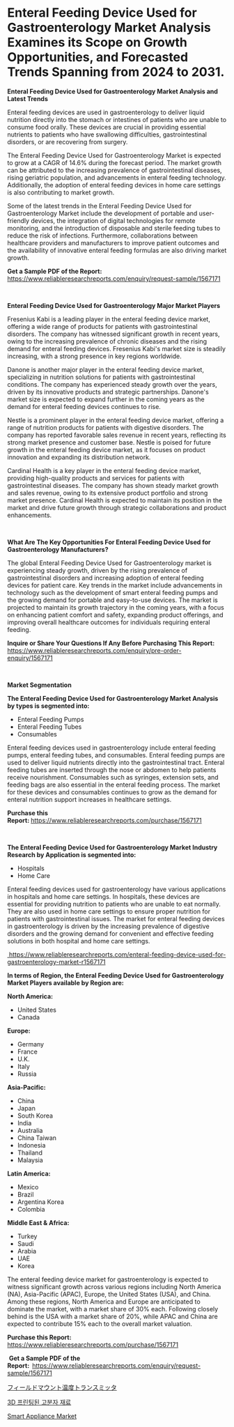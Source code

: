 <p><h1>Enteral Feeding Device Used for Gastroenterology Market Analysis Examines its Scope on Growth Opportunities, and Forecasted Trends Spanning from 2024 to 2031.</h1></p><p><strong>Enteral Feeding Device Used for Gastroenterology Market Analysis and Latest Trends</strong></p>
<p><p>Enteral feeding devices are used in gastroenterology to deliver liquid nutrition directly into the stomach or intestines of patients who are unable to consume food orally. These devices are crucial in providing essential nutrients to patients who have swallowing difficulties, gastrointestinal disorders, or are recovering from surgery.</p><p>The Enteral Feeding Device Used for Gastroenterology Market is expected to grow at a CAGR of 14.6% during the forecast period. The market growth can be attributed to the increasing prevalence of gastrointestinal diseases, rising geriatric population, and advancements in enteral feeding technology. Additionally, the adoption of enteral feeding devices in home care settings is also contributing to market growth.</p><p>Some of the latest trends in the Enteral Feeding Device Used for Gastroenterology Market include the development of portable and user-friendly devices, the integration of digital technologies for remote monitoring, and the introduction of disposable and sterile feeding tubes to reduce the risk of infections. Furthermore, collaborations between healthcare providers and manufacturers to improve patient outcomes and the availability of innovative enteral feeding formulas are also driving market growth.</p></p>
<p><strong>Get a Sample PDF of the Report:&nbsp;</strong> <a href="https://www.reliableresearchreports.com/enquiry/request-sample/1567171">https://www.reliableresearchreports.com/enquiry/request-sample/1567171</a></p>
<p>&nbsp;</p>
<p><strong>Enteral Feeding Device Used for Gastroenterology Major Market Players</strong></p>
<p><p>Fresenius Kabi is a leading player in the enteral feeding device market, offering a wide range of products for patients with gastrointestinal disorders. The company has witnessed significant growth in recent years, owing to the increasing prevalence of chronic diseases and the rising demand for enteral feeding devices. Fresenius Kabi's market size is steadily increasing, with a strong presence in key regions worldwide.</p><p>Danone is another major player in the enteral feeding device market, specializing in nutrition solutions for patients with gastrointestinal conditions. The company has experienced steady growth over the years, driven by its innovative products and strategic partnerships. Danone's market size is expected to expand further in the coming years as the demand for enteral feeding devices continues to rise.</p><p>Nestle is a prominent player in the enteral feeding device market, offering a range of nutrition products for patients with digestive disorders. The company has reported favorable sales revenue in recent years, reflecting its strong market presence and customer base. Nestle is poised for future growth in the enteral feeding device market, as it focuses on product innovation and expanding its distribution network.</p><p>Cardinal Health is a key player in the enteral feeding device market, providing high-quality products and services for patients with gastrointestinal diseases. The company has shown steady market growth and sales revenue, owing to its extensive product portfolio and strong market presence. Cardinal Health is expected to maintain its position in the market and drive future growth through strategic collaborations and product enhancements.</p></p>
<p>&nbsp;</p>
<p><strong>What Are The Key Opportunities For Enteral Feeding Device Used for Gastroenterology Manufacturers?</strong></p>
<p><p>The global Enteral Feeding Device Used for Gastroenterology market is experiencing steady growth, driven by the rising prevalence of gastrointestinal disorders and increasing adoption of enteral feeding devices for patient care. Key trends in the market include advancements in technology such as the development of smart enteral feeding pumps and the growing demand for portable and easy-to-use devices. The market is projected to maintain its growth trajectory in the coming years, with a focus on enhancing patient comfort and safety, expanding product offerings, and improving overall healthcare outcomes for individuals requiring enteral feeding.</p></p>
<p><strong>Inquire or Share Your Questions If Any Before Purchasing This Report:</strong> <a href="https://www.reliableresearchreports.com/enquiry/pre-order-enquiry/1567171">https://www.reliableresearchreports.com/enquiry/pre-order-enquiry/1567171</a></p>
<p>&nbsp;</p>
<p><strong>Market Segmentation</strong></p>
<p><strong>The Enteral Feeding Device Used for Gastroenterology Market Analysis by types is segmented into:</strong></p>
<p><ul><li>Enteral Feeding Pumps</li><li>Enteral Feeding Tubes</li><li>Consumables</li></ul></p>
<p><p>Enteral feeding devices used in gastroenterology include enteral feeding pumps, enteral feeding tubes, and consumables. Enteral feeding pumps are used to deliver liquid nutrients directly into the gastrointestinal tract. Enteral feeding tubes are inserted through the nose or abdomen to help patients receive nourishment. Consumables such as syringes, extension sets, and feeding bags are also essential in the enteral feeding process. The market for these devices and consumables continues to grow as the demand for enteral nutrition support increases in healthcare settings.</p></p>
<p><strong>Purchase this Report:&nbsp;</strong><a href="https://www.reliableresearchreports.com/purchase/1567171">https://www.reliableresearchreports.com/purchase/1567171</a></p>
<p>&nbsp;</p>
<p><strong>The Enteral Feeding Device Used for Gastroenterology Market Industry Research by Application is segmented into:</strong></p>
<p><ul><li>Hospitals</li><li>Home Care</li></ul></p>
<p><p>Enteral feeding devices used for gastroenterology have various applications in hospitals and home care settings. In hospitals, these devices are essential for providing nutrition to patients who are unable to eat normally. They are also used in home care settings to ensure proper nutrition for patients with gastrointestinal issues. The market for enteral feeding devices in gastroenterology is driven by the increasing prevalence of digestive disorders and the growing demand for convenient and effective feeding solutions in both hospital and home care settings.</p></p>
<p><a href="https://www.reliableresearchreports.com/enteral-feeding-device-used-for-gastroenterology-market-r1567171">&nbsp;https://www.reliableresearchreports.com/enteral-feeding-device-used-for-gastroenterology-market-r1567171</a></p>
<p><strong>In terms of Region, the Enteral Feeding Device Used for Gastroenterology Market Players available by Region are:</strong></p>
<p>
    <p> <strong> North America: </strong>
        <ul>
            <li>United States</li>
            <li>Canada</li>
        </ul>
        </p> 
    <p> <strong> Europe: </strong>
        <ul>
            <li>Germany</li>
            <li>France</li>
            <li>U.K.</li>
            <li>Italy</li>
            <li>Russia</li>
        </ul>
        </p> 
    <p> <strong> Asia-Pacific: </strong>
        <ul>
            <li>China</li>
            <li>Japan</li>
            <li>South Korea</li>
            <li>India</li>
            <li>Australia</li>
            <li>China Taiwan</li>
            <li>Indonesia</li>
            <li>Thailand</li>
            <li>Malaysia</li>
        </ul>
        </p> 
    <p> <strong> Latin America: </strong>
        <ul>
            <li>Mexico</li>
            <li>Brazil</li>
            <li>Argentina Korea</li>
            <li>Colombia</li>
        </ul>
        </p> 
    <p> <strong> Middle East & Africa: </strong>
        <ul>
            <li>Turkey</li>
            <li>Saudi</li>
            <li>Arabia</li>
            <li>UAE</li>
            <li>Korea</li>
        </ul>
    </p>
    </p>
<p><p>The enteral feeding device market for gastroenterology is expected to witness significant growth across various regions including North America (NA), Asia-Pacific (APAC), Europe, the United States (USA), and China. Among these regions, North America and Europe are anticipated to dominate the market, with a market share of 30% each. Following closely behind is the USA with a market share of 20%, while APAC and China are expected to contribute 15% each to the overall market valuation.</p></p>
<p><strong>Purchase this Report: </strong><a href="https://www.reliableresearchreports.com/purchase/1567171">https://www.reliableresearchreports.com/purchase/1567171</a></p>
<p>&nbsp;<strong>Get a Sample PDF of the Report:&nbsp;&nbsp;</strong><a href="https://www.reliableresearchreports.com/enquiry/request-sample/1567171">https://www.reliableresearchreports.com/enquiry/request-sample/1567171</a></p>
<p><strong></strong></p>
<p><p><a href="https://github.com/LizaHeller2023/Market-Research-Report-List-1/blob/main/690186191379.md">フィールドマウント温度トランスミッタ</a></p><p><a href="https://medium.com/@jordanilliamson678678_12326/3%EC%B0%A8%EC%9B%90-%ED%94%84%EB%A6%B0%ED%8A%B8%EB%90%9C-%EA%B3%A0%EB%B6%84%EC%9E%90-%EC%9E%AC%EB%A3%8C-%EC%8B%9C%EC%9E%A5-%EC%A0%90%EC%9C%A0%EC%9C%A8-%EB%B3%80%ED%99%94-%EB%B0%8F-%EC%8B%9C%EC%9E%A5-%EC%84%B1%EC%9E%A5-%EB%8F%99%ED%96%A5-2024-2031-fcb59d7d5f11">3D 프린팅된 고분자 재료</a></p><p><a href="https://view.publitas.com/reportprime-1/smart-appliance-market-furnishes-information-on-market-share-market-trends-and-market-growth/">Smart Appliance Market</a></p></p>
